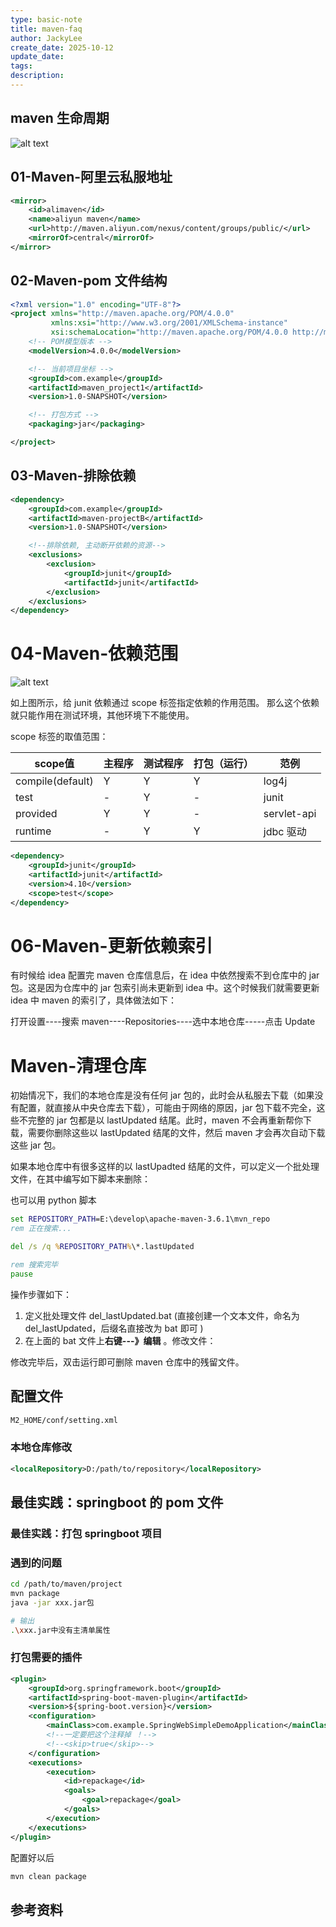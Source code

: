 ```yaml
---
type: basic-note
title: maven-faq
author: JackyLee
create_date: 2025-10-12
update_date:
tags:
description:
---
```


## maven 生命周期

![alt text](https://assets-1302294329.cos.ap-shanghai.myqcloud.com/2025/md/202510121004071.png)

## 01-Maven-阿里云私服地址

```xml
<mirror>
    <id>alimaven</id>
    <name>aliyun maven</name>
    <url>http://maven.aliyun.com/nexus/content/groups/public/</url>
    <mirrorOf>central</mirrorOf>
</mirror>
```

## 02-Maven-pom 文件结构

```xml
<?xml version="1.0" encoding="UTF-8"?>
<project xmlns="http://maven.apache.org/POM/4.0.0"
         xmlns:xsi="http://www.w3.org/2001/XMLSchema-instance"
         xsi:schemaLocation="http://maven.apache.org/POM/4.0.0 http://maven.apache.org/xsd/maven-4.0.0.xsd">
    <!-- POM模型版本 -->
    <modelVersion>4.0.0</modelVersion>

    <!-- 当前项目坐标 -->
    <groupId>com.example</groupId>
    <artifactId>maven_project1</artifactId>
    <version>1.0-SNAPSHOT</version>

    <!-- 打包方式 -->
    <packaging>jar</packaging>

</project>
```

## 03-Maven-排除依赖

```xml
<dependency>
    <groupId>com.example</groupId>
    <artifactId>maven-projectB</artifactId>
    <version>1.0-SNAPSHOT</version>

    <!--排除依赖, 主动断开依赖的资源-->
    <exclusions>
    	<exclusion>
            <groupId>junit</groupId>
            <artifactId>junit</artifactId>
        </exclusion>
    </exclusions>
</dependency>
```

# 04-Maven-依赖范围

![alt text](https://assets-1302294329.cos.ap-shanghai.myqcloud.com/2025/md/202510121004072.png)

如上图所示，给 junit 依赖通过 scope 标签指定依赖的作用范围。 那么这个依赖就只能作用在测试环境，其他环境下不能使用。

scope 标签的取值范围：

| **scope**值      | **主程序** | **测试程序** | **打包（运行）** | **范例**    |
| ---------------- | ---------- | ------------ | ---------------- | ----------- |
| compile(default) | Y          | Y            | Y                | log4j       |
| test             | -          | Y            | -                | junit       |
| provided         | Y          | Y            | -                | servlet-api |
| runtime          | -          | Y            | Y                | jdbc 驱动   |

```xml
<dependency>
    <groupId>junit</groupId>
    <artifactId>junit</artifactId>
    <version>4.10</version>
    <scope>test</scope>
</dependency>
```

# 06-Maven-更新依赖索引

有时候给 idea 配置完 maven 仓库信息后，在 idea 中依然搜索不到仓库中的 jar 包。这是因为仓库中的 jar 包索引尚未更新到 idea 中。这个时候我们就需要更新 idea 中 maven 的索引了，具体做法如下：

打开设置----搜索 maven----Repositories----选中本地仓库-----点击 Update

# Maven-清理仓库

初始情况下，我们的本地仓库是没有任何 jar 包的，此时会从私服去下载（如果没有配置，就直接从中央仓库去下载），可能由于网络的原因，jar 包下载不完全，这些不完整的 jar 包都是以 lastUpdated 结尾。此时，maven 不会再重新帮你下载，需要你删除这些以 lastUpdated 结尾的文件，然后 maven 才会再次自动下载这些 jar 包。

如果本地仓库中有很多这样的以 lastUpadted 结尾的文件，可以定义一个批处理文件，在其中编写如下脚本来删除：

也可以用 python 脚本

```bat
set REPOSITORY_PATH=E:\develop\apache-maven-3.6.1\mvn_repo
rem 正在搜索...

del /s /q %REPOSITORY_PATH%\*.lastUpdated

rem 搜索完毕
pause
```

操作步骤如下：

1. 定义批处理文件 del_lastUpdated.bat (直接创建一个文本文件，命名为 del_lastUpdated，后缀名直接改为 bat 即可 )
2. 在上面的 bat 文件上**右键---》编辑** 。修改文件：

修改完毕后，双击运行即可删除 maven 仓库中的残留文件。

## 配置文件

```sh
M2_HOME/conf/setting.xml
```

### 本地仓库修改

```xml
<localRepository>D:/path/to/repository</localRepository>
```

## 最佳实践：springboot 的 pom 文件

### 最佳实践：打包 springboot 项目

### 遇到的问题

```bash
cd /path/to/maven/project
mvn package
java -jar xxx.jar包

# 输出
.\xxx.jar中没有主清单属性
```

### 打包需要的插件

```xml
<plugin>
    <groupId>org.springframework.boot</groupId>
    <artifactId>spring-boot-maven-plugin</artifactId>
    <version>${spring-boot.version}</version>
    <configuration>
        <mainClass>com.example.SpringWebSimpleDemoApplication</mainClass>
        <!--一定要把这个注释掉 ！-->
        <!--<skip>true</skip>-->
    </configuration>
    <executions>
        <execution>
            <id>repackage</id>
            <goals>
                <goal>repackage</goal>
            </goals>
        </execution>
    </executions>
</plugin>
```

配置好以后

```bash
mvn clean package
```

## 参考资料
